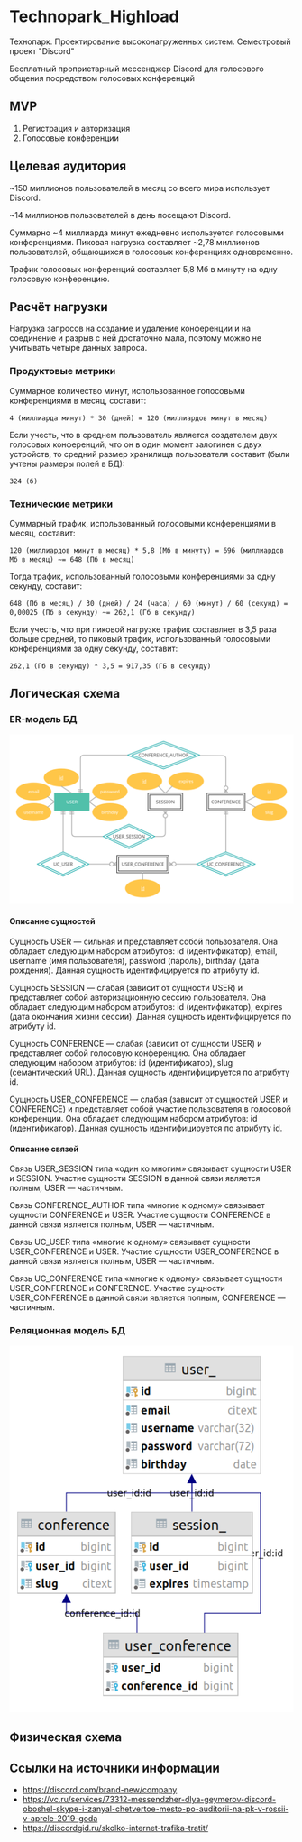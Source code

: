 # Technopark_Highload
Технопарк. Проектирование высоконагруженных систем. Семестровый проект "Discord"

Бесплатный проприетарный мессенджер Discord для голосового общения посредством голосовых конференций

## MVP
1. Регистрация и авторизация
2. Голосовые конференции

## Целевая аудитория
~150 миллионов пользователей в месяц со всего мира использует Discord.

~14 миллионов пользователей в день посещают Discord.

Суммарно ~4 миллиарда минут ежедневно используется голосовыми конференциями. Пиковая нагрузка составляет ~2,78 миллионов пользователей, общающихся в голосовых конференциях одновременно.

Трафик голосовых конференций составляет 5,8 Мб в минуту на одну голосовую конференцию.

## Расчёт нагрузки
Нагрузка запросов на создание и удаление конференции и на соединение и разрыв с ней достаточно мала, поэтому можно не учитывать четыре данных запроса.

### Продуктовые метрики
Суммарное количество минут, использованное голосовыми конференциями в месяц, составит:

    4 (миллиарда минут) * 30 (дней) = 120 (миллиардов минут в месяц)

Если учесть, что в среднем пользователь является создателем двух голосовых конференций, что он в один момент залогинен с двух устройств, то средний размер хранилища пользователя составит (были учтены размеры полей в БД):

    324 (б)

### Технические метрики
Суммарный трафик, использованный голосовыми конференциями в месяц, составит:

    120 (миллиардов минут в месяц) * 5,8 (Мб в минуту) = 696 (миллиардов Мб в месяц) ~= 648 (Пб в месяц)

Тогда трафик, использованный голосовыми конференциями за одну секунду, составит:

    648 (Пб в месяц) / 30 (дней) / 24 (часа) / 60 (минут) / 60 (секунд) = 0,00025 (Пб в секунду) ~= 262,1 (Гб в секунду)

Если учесть, что при пиковой нагрузке трафик составляет в 3,5 раза больше средней, то пиковый трафик, использованный голосовыми конференциями за одну секунду, составит:

    262,1 (Гб в секунду) * 3,5 = 917,35 (ГБ в секунду)

## Логическая схема

### ER-модель БД
![image](https://raw.githubusercontent.com/NikitaLobaev/Technopark_Highload/main/ER-model2.png)

#### Описание сущностей

Сущность USER — сильная и представляет собой пользователя. Она обладает следующим набором атрибутов: id (идентификатор), email, username (имя пользователя), password (пароль), birthday (дата рождения). Данная сущность идентифицируется по атрибуту id.

Сущность SESSION — слабая (зависит от сущности USER) и представляет собой авторизационную сессию пользователя. Она обладает следующим набором атрибутов: id (идентификатор), expires (дата окончания жизни сессии). Данная сущность идентифицируется по атрибуту id.

Сущность CONFERENCE — слабая (зависит от сущности USER) и представляет собой голосовую конференцию. Она обладает следующим набором атрибутов: id (идентификатор), slug (семантический URL). Данная сущность идентифицируется по атрибуту id.

Сущность USER_CONFERENCE — слабая (зависит от сущностей USER и CONFERENCE) и представляет собой участие пользователя в голосовой конференции. Она обладает следующим набором атрибутов: id (идентификатор). Данная сущность идентифицируется по атрибуту id.

#### Описание связей
Связь USER_SESSION типа «один ко многим» связывает сущности USER и SESSION. Участие сущности SESSION в данной связи является полным, USER — частичным.

Связь CONFERENCE_AUTHOR типа «многие к одному» связывает сущности CONFERENCE и USER. Участие сущности CONFERENCE в данной связи является полным, USER — частичным.

Связь UС_USER типа «многие к одному» связывает сущности USER_CONFERENCE и USER. Участие сущности USER_CONFERENCE в данной связи является полным, USER — частичным.

Связь UC_CONFERENCE типа «многие к одному» связывает сущности USER_CONFERENCE и CONFERENCE. Участие сущности USER_CONFERENCE в данной связи является полным, CONFERENCE — частичным.

### Реляционная модель БД
![image](https://raw.githubusercontent.com/NikitaLobaev/Technopark_Highload/main/relational-model.png)

## Физическая схема

## Ссылки на источники информации
- https://discord.com/brand-new/company
- https://vc.ru/services/73312-messendzher-dlya-geymerov-discord-oboshel-skype-i-zanyal-chetvertoe-mesto-po-auditorii-na-pk-v-rossii-v-aprele-2019-goda
- https://discordgid.ru/skolko-internet-trafika-tratit/
